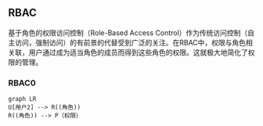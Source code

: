 ## RBAC
基于角色的权限访问控制（Role-Based Access Control）作为传统访问控制（自主访问，强制访问）的有前景的代替受到广泛的关注。在RBAC中，权限与角色相关联，用户通过成为适当角色的成员而得到这些角色的权限。这就极大地简化了权限的管理。

### RBAC0
```mermaid
graph LR
U[用户2] --> R((角色)) 
R((角色)) --> P（权限）
```
<!--stackedit_data:
eyJoaXN0b3J5IjpbMTI1Njk4NzI0OSwyMTY3MzI1NTQsMTIyND
k5MDM0Nl19
-->
